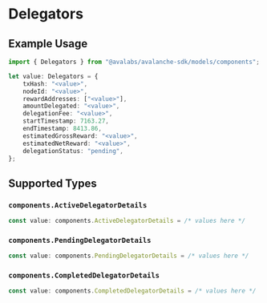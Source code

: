 # Delegators

## Example Usage

```typescript
import { Delegators } from "@avalabs/avalanche-sdk/models/components";

let value: Delegators = {
    txHash: "<value>",
    nodeId: "<value>",
    rewardAddresses: ["<value>"],
    amountDelegated: "<value>",
    delegationFee: "<value>",
    startTimestamp: 7163.27,
    endTimestamp: 8413.86,
    estimatedGrossReward: "<value>",
    estimatedNetReward: "<value>",
    delegationStatus: "pending",
};
```

## Supported Types

### `components.ActiveDelegatorDetails`

```typescript
const value: components.ActiveDelegatorDetails = /* values here */
```

### `components.PendingDelegatorDetails`

```typescript
const value: components.PendingDelegatorDetails = /* values here */
```

### `components.CompletedDelegatorDetails`

```typescript
const value: components.CompletedDelegatorDetails = /* values here */
```

